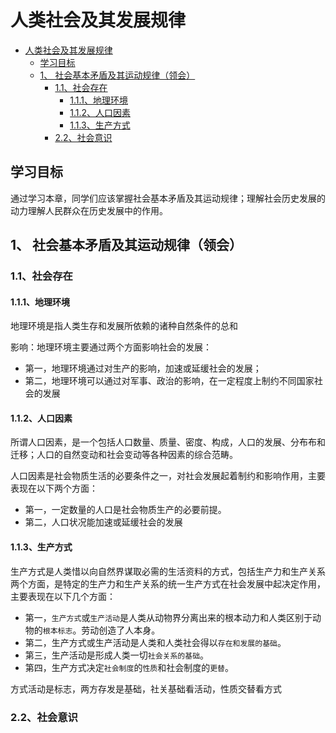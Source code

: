# 人类社会及其发展规律

- [人类社会及其发展规律](#人类社会及其发展规律)
  - [学习目标](#学习目标)
  - [1、 社会基本矛盾及其运动规律（领会）](#1-社会基本矛盾及其运动规律领会)
    - [1.1、社会存在](#11社会存在)
      - [1.1.1、地理环境](#111地理环境)
      - [1.1.2、人口因素](#112人口因素)
      - [1.1.3、生产方式](#113生产方式)
    - [2.2、社会意识](#22社会意识)

## 学习目标

通过学习本章，同学们应该掌握社会基本矛盾及其运动规律；理解社会历史发展的动力理解人民群众在历史发展中的作用。

## 1、 社会基本矛盾及其运动规律（领会）

### 1.1、社会存在

#### 1.1.1、地理环境

地理环境是指人类生存和发展所依赖的诸种自然条件的总和

影响：地理环境主要通过两个方面影响社会的发展：

- 第一，地理环境通过对生产的影响，加速或延缓社会的发展；
- 第二，地理环境可以通过对军事、政治的影响，在一定程度上制约不同国家社会的发展

#### 1.1.2、人口因素

所谓人口因素，是一个包括人口数量、质量、密度、构成，人口的发展、分布布和迁移；人口的自然变动和社会变动等各种因素的综合范畴。

人口因素是社会物质生活的必要条件之一，对社会发展起着制约和影响作用，主要表现在以下两个方面：

- 第一，一定数量的人口是社会物质生产的必要前提。
- 第二，人口状况能加速或延缓社会的发展

#### 1.1.3、生产方式

生产方式是人类惜以向自然界谋取必需的生活资料的方式，包括生产力和生产关系两个方面，是特定的生产力和生产关系的统一生产方式在社会发展中起决定作用，主要表现在以下几个方面：

- 第一，`生产方式`或`生产活动`是人类从动物界分离出来的根本动力和人类区别于动物的`根本标志`。劳动创造了人本身。
- 第二，生产方式或生产活动是人类和人类社会得以`存在和发展的基础`。
- 第三，生产活动是形成人类一切`社会关系的基础`。
- 第四，生产方式决定`社会制度`的`性质`和社会制度的`更替`。

方式活动是标志，两方存发是基础，社关基础看活动，性质交替看方式

### 2.2、社会意识
<!-- 31:27 -->